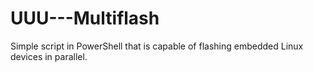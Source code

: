 # UUU---Multiflash
Simple script in PowerShell that is capable of flashing embedded Linux devices in parallel.
